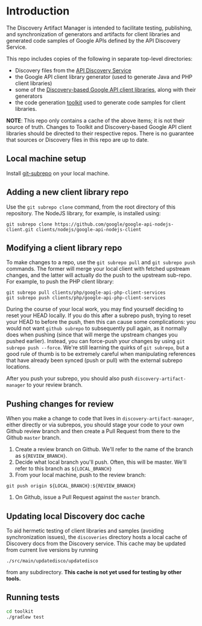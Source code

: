 # Introduction

The Discovery Artifact Manager is intended to facilitate testing, publishing, and synchronization of generators and artifacts for client libraries and generated code samples of Google APIs defined by the API Discovery Service.

This repo includes copies of the following in separate top-level directories:
- Discovery files from the [API Discovery Service](https://developers.google.com/discovery/)
- the Google API client library generator (used to generate Java and PHP client libraries)
- some of the [Discovery-based Google API client libraries](https://developers.google.com/discovery/libraries), along with their generators
- the code generation [toolkit](https://github.com/googleapis/toolkit/) used to generate code samples for client libraries.

**NOTE**: This repo only contains a cache of the above items; it is not their source of truth. Changes to Toolkit and Discovery-based Google API client libraries should be directed to their respective repos. There is no guarantee that sources or Discovery files in this repo are up to date.


## Local machine setup

Install [git-subrepo](https://github.com/ingydotnet/git-subrepo) on your local machine.


## Adding a new client library repo

Use the `git subrepo clone` command, from the root directory of this repository. The NodeJS library, for example, is installed using:

``` shell
git subrepo clone https://github.com/google/google-api-nodejs-client.git clients/nodejs/google-api-nodejs-client
```

## Modifying a client library repo

To make changes to a repo, use the `git subrepo pull` and `git subrepo push` commands. The former will merge your local client with fetched upstream changes, and the latter will actually do the push to the upstream sub-repo. For example, to push the PHP client library:

``` shell
git subrepo pull clients/php/google-api-php-client-services
git subrepo push clients/php/google-api-php-client-services
```

During the course of your local work, you may find yourself deciding to reset your HEAD locally. If you do this after a subrepo push, trying to reset your HEAD to before the push, then this can cause some complications: you would not want `github subrepo` to subsequently pull again, as it normally does when pushing (since that will merge the upstream changes you pushed earlier). Instead, you can force-push your changes by using `git subrepo push --force`. We're still learning the quirks of `git subrepo`, but a good rule of thumb is to be extremely careful when manipulating references that have already been synced (push or pull) with the external subrepo locations.

After you push your subrepo, you should also push `discovery-artifact-manager` to your review branch.

## Pushing changes for review

When you make a change to code that lives in `discovery-artifact-manager`, either directly or via subrepos, you should stage your code to your own Github review branch and then create a Pull Request from there to the Github `master` branch.

1. Create a review branch on Github. We'll refer to the name of the branch as `${REVIEW_BRANCH}`.
1. Decide what local branch you'll push. Often, this will be master. We'll refer to this branch as `${LOCAL_BRANCH}`
1. From your local machine, push to the review branch:

```
git push origin ${LOCAL_BRANCH}:${REVIEW_BRANCH}
```

1. On Github, issue a Pull Request against the `master` branch.

## Updating local Discovery doc cache

To aid hermetic testing of client libraries and samples (avoiding synchronization issues), the `discoveries` directory hosts a local cache of Discovery docs from the Discovery service. This cache may be updated from current live versions by running

``` shell
./src/main/updatedisco/updatedisco
```

from any subdirectory. **This cache is not yet used for testing by other tools.**

## Running tests

```bash
cd toolkit
./gradlew test
```
